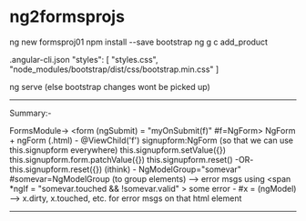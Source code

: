 # ng2formsprojs

ng new formsproj01
npm install --save bootstrap
ng g c add_product

.angular-cli.json
    "styles": [
            "styles.css",
            "node_modules/bootstrap/dist/css/bootstrap.min.css"
          ]
          
 ng serve (else bootstrap changes wont be picked up)        


---

Summary:- 

FormsModule->
	<form (ngSubmit) = "myOnSubmit(f)" #f=NgForm>
		NgForm + ngForm (.html)
			- @ViewChild('f') signupform:NgForm (so that we can use this.signupform everywhere)
				this.signupform.setValue({})
				this.signupform.form.patchValue({})
				this.signupform.reset() -OR- this.signupform.reset({}) (ithink)
			- NgModelGroup="somevar" #somevar=NgModelGroup (to group elements)
				--> error msgs using <span *ngIf = "somevar.touched && !somevar.valid" > some error </span>
			- #x = (ngModel) 
                --> x.dirty, x.touched, etc. for error msgs on that html element


---          
